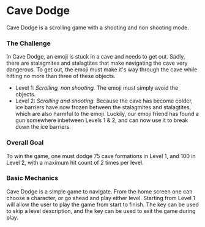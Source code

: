 # Cave Dodge

Cave Dodge is a scrolling game with a shooting and non shooting mode.

### The Challenge
In Cave Dodge, an emoji is stuck in a cave and needs to get out. Sadly, there are stalagmites and stalagtites that make navigating the cave very dangerous. To get out, the emoji must make it's way through the cave while hitting no more than three of these objects.
- Level 1: *Scrolling, non shooting.* The emoji must simply avoid the objects.
- Level 2: *Scrolling and shooting.* Because the cave has become colder, ice barriers have now frozen between the stalagmites and stalagtites, which are also harmful to the emoji. Luckily, our emoji friend has found a gun somewhere inbetween Levels 1 & 2, and can now use it to break down the ice barriers.

### Overall Goal
To win the game, one must dodge 75 cave formations in Level 1, and 100 in Level 2, with a maximum hit count of 2 times per level.

### Basic Mechanics
Cave Dodge is a simple game to navigate. From the home screen one can choose a character, or go ahead and play either level. Starting from Level 1 will allow the user to play the game from start to finish. The <space> key can be used to skip a level description, and the <esc> key can be used to exit the game during play. 

